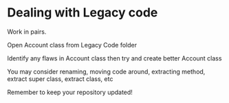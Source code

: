 # Dealing with Legacy code

Work in pairs.

Open Account class from Legacy Code folder

Identify any flaws in Account class then try and create better Account class

You may consider renaming, moving code around, extracting method, extract super class, extract class, etc

Remember to keep your repository updated!

